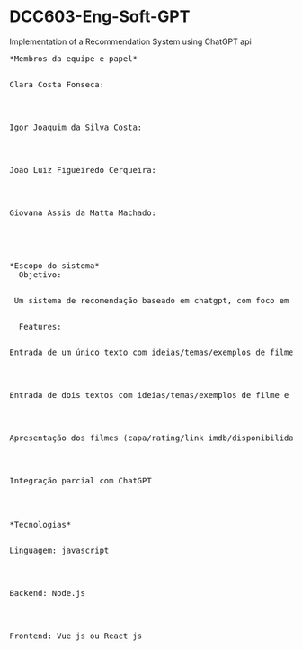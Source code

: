 # DCC603-Eng-Soft-GPT
Implementation of a Recommendation System using ChatGPT api
<br>
<pre>
*Membros da equipe e papel*
  <p>Clara Costa Fonseca:</p>
  <p>Igor Joaquim da Silva Costa:</p>
  <p>Joao Luiz Figueiredo Cerqueira:</p>
  <p>Giovana Assis da Matta Machado:</p>

<br>
*Escopo do sistema*
  Objetivo: 
   <p> Um sistema de recomendação baseado em chatgpt, com foco em filmes. O usuário apresenta um ou dois textos relatando qual tipo de filme ele quer assistir e o sistema retorna uma lista de recomendações.</p>
  Features: 
    <p>Entrada de um único texto com ideias/temas/exemplos de filme e geração automática de recomendação.</p>
    <p>Entrada de dois textos com ideias/temas/exemplos de filme e recomendação de filmes que concordam com os dois textos.</p>
    <p>Apresentação dos filmes (capa/rating/link imdb/disponibilidade em streaming) focada em UX</p>
    <p>Integração parcial com ChatGPT</p>
<br>
*Tecnologias*
  <p>Linguagem: javascript</p>
  <p>Backend: Node.js</p>
  <p>Frontend: Vue js ou React js</p>
</pre>

